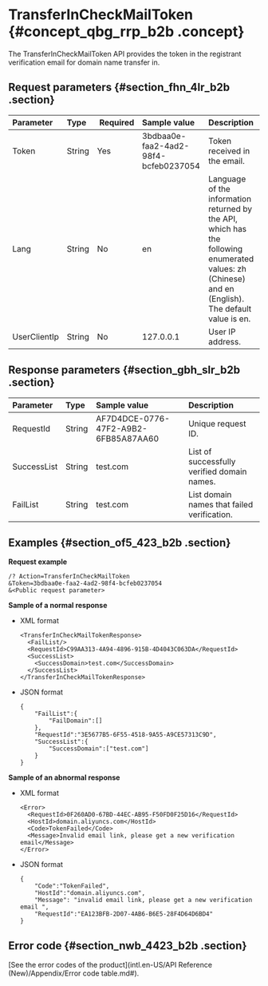 # TransferInCheckMailToken {#concept_qbg_rrp_b2b .concept}

The TransferInCheckMailToken API provides the token in the registrant verification email for domain name transfer in.

## Request parameters {#section_fhn_4lr_b2b .section}

|Parameter|Type| Required|Sample value|Description|
|:--------|:---|:--------|:-----------|:----------|
|Token|String|Yes|3bdbaa0e-faa2-4ad2-98f4-bcfeb0237054|Token received in the email.|
|Lang|String|No|en|Language of the information returned by the API, which has the following enumerated values: zh \(Chinese\) and en \(English\). The default value is en.|
|UserClientIp|String|No|127.0.0.1|User IP address.|

## Response parameters {#section_gbh_slr_b2b .section}

|Parameter|Type|Sample value|Description|
|:--------|:---|:-----------|:----------|
|RequestId|String|AF7D4DCE-0776-47F2-A9B2-6FB85A87AA60|Unique request ID.|
|SuccessList|String|test.com|List of successfully verified domain names.|
|FailList|String|test.com|List domain names that failed verification.|

## Examples {#section_of5_423_b2b .section}

**Request example**

```
/? Action=TransferInCheckMailToken
&Token=3bdbaa0e-faa2-4ad2-98f4-bcfeb0237054
&<Public request parameter>
```

**Sample of a normal response**

-   XML format

    ```
    <TransferInCheckMailTokenResponse>
      <FailList/>
      <RequestId>C99AA313-4A94-4896-915B-4D4043C063DA</RequestId>
      <SuccessList>
        <SuccessDomain>test.com</SuccessDomain>
      </SuccessList>
    </TransferInCheckMailTokenResponse>
    ```

-   JSON format

    ```
    {
        "FailList":{
            "FailDomain":[]
        },
        "RequestId":"3E5677B5-6F55-4518-9A55-A9CE57313C9D",
        "SuccessList":{
            "SuccessDomain":["test.com"]
        }
    }
    ```


**Sample of an abnormal response**

-   XML format

    ```
    <Error>
      <RequestId>0F260AD0-67BD-44EC-AB95-F50FD0F25D16</RequestId>
      <HostId>domain.aliyuncs.com</HostId>
      <Code>TokenFailed</Code>
      <Message>Invalid email link, please get a new verification email</Message>
    </Error>
    ```

-   JSON format

    ```
    {
        "Code":"TokenFailed",
        "HostId":"domain.aliyuncs.com",
        "Message": "invalid email link, please get a new verification email ",
        "RequestId":"EA123BFB-2D07-4AB6-B6E5-28F4D64D6BD4"
    }
    ```


## Error code {#section_nwb_4423_b2b .section}

[See the error codes of the product](intl.en-US/API Reference (New)/Appendix/Error code table.md#).

